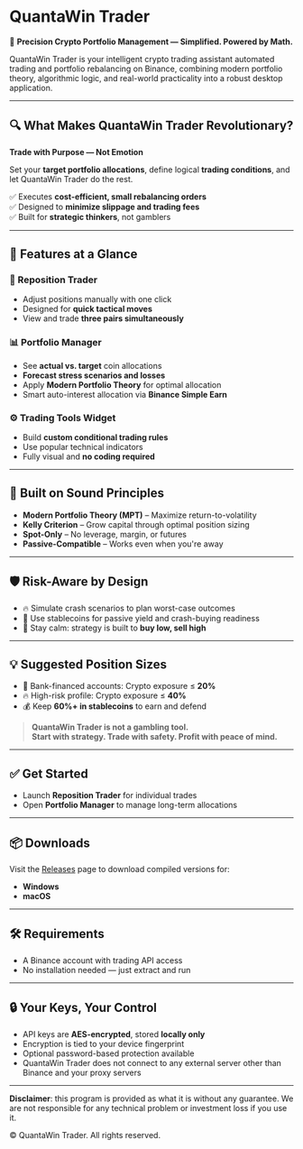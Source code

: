 # QuantaWin Trader

🚀 **Precision Crypto Portfolio Management — Simplified. Powered by Math.**

QuantaWin Trader is your intelligent crypto trading assistant automated trading and portfolio rebalancing on Binance, combining modern portfolio theory, algorithmic logic, and real-world practicality into a robust desktop application.

---

## 🔍 What Makes QuantaWin Trader Revolutionary?

**Trade with Purpose — Not Emotion**

Set your **target portfolio allocations**, define logical **trading conditions**, and let QuantaWin Trader do the rest.

✅ Executes **cost-efficient, small rebalancing orders**  
✅ Designed to **minimize slippage and trading fees**  
✅ Built for **strategic thinkers**, not gamblers

---

## 🎯 Features at a Glance

### 🔁 Reposition Trader
- Adjust positions manually with one click
- Designed for **quick tactical moves**
- View and trade **three pairs simultaneously**

### 📊 Portfolio Manager
- See **actual vs. target** coin allocations
- **Forecast stress scenarios and losses**
- Apply **Modern Portfolio Theory** for optimal allocation
- Smart auto-interest allocation via **Binance Simple Earn**

### ⚙️ Trading Tools Widget
- Build **custom conditional trading rules**
- Use popular technical indicators
- Fully visual and **no coding required**

---

## 🧠 Built on Sound Principles

- **Modern Portfolio Theory (MPT)** – Maximize return-to-volatility
- **Kelly Criterion** – Grow capital through optimal position sizing
- **Spot-Only** – No leverage, margin, or futures
- **Passive-Compatible** – Works even when you're away

---

## 🛡️ Risk-Aware by Design

- 🔥 Simulate crash scenarios to plan worst-case outcomes
- 🧯 Use stablecoins for passive yield and crash-buying readiness
- 🧘 Stay calm: strategy is built to **buy low, sell high**

---

## 💡 Suggested Position Sizes

- 🏦 Bank-financed accounts: Crypto exposure ≤ **20%**
- 🔥 High-risk profile: Crypto exposure ≤ **40%**
- 💰 Keep **60%+ in stablecoins** to earn and defend

> **QuantaWin Trader is not a gambling tool.**  
> **Start with strategy. Trade with safety. Profit with peace of mind.**

---

## ✅ Get Started

- Launch **Reposition Trader** for individual trades
- Open **Portfolio Manager** to manage long-term allocations

---

## 📦 Downloads

Visit the [Releases](https://github.com/QuantaWin/QuantaWinTrader/releases) page to download compiled versions for:

- **Windows**
- **macOS**

---

## 🛠️ Requirements

- A Binance account with trading API access  
- No installation needed — just extract and run

---

## 🔒 Your Keys, Your Control

- API keys are **AES-encrypted**, stored **locally only**
- Encryption is tied to your device fingerprint
- Optional password-based protection available
- QuantaWin Trader does not connect to any external server other than Binance and your proxy servers

---

**Disclaimer**: this program is provided as what it is without any guarantee. We are not responsible for any technical problem or investment loss if you use it.

© QuantaWin Trader. All rights reserved.
